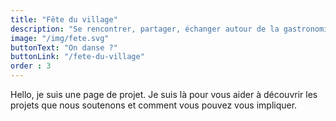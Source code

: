 ```yaml
---
title: "Fête du village"
description: "Se rencontrer, partager, échanger autour de la gastronomie locale"
image: "/img/fete.svg"
buttonText: "On danse ?"
buttonLink: "/fete-du-village"
order : 3
---
```


Hello, je suis une page de projet. Je suis là pour vous aider à découvrir les projets que nous soutenons et comment vous pouvez vous impliquer.